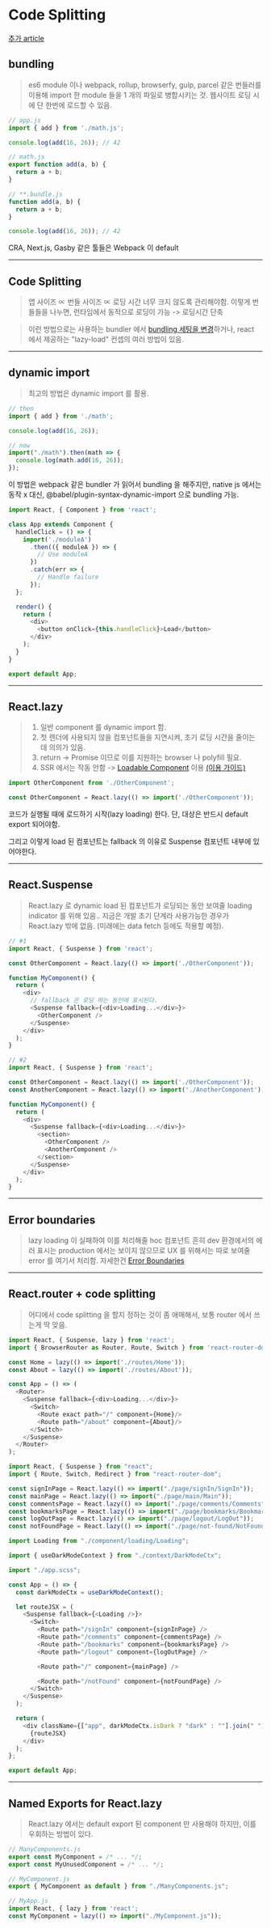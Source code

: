# Code Splitting

[추가 article][logrocket-overview-to-code-splittinig-in-react]

## bundling

> es6 module 이나 webpack, rollup, browserfy, gulp, parcel 같은 번들러를 이용해 
> import 한 module 들을 1 개의 파일로 병합시키는 것.
> 웹사이트 로딩 시에 단 한번에 로드할 수 있음.

```javascript
// app.js
import { add } from './math.js';

console.log(add(16, 26)); // 42
```

```javascript
// math.js
export function add(a, b) {
  return a + b;
}
```

```javascript
// **.bundle.js
function add(a, b) {
  return a + b;
}

console.log(add(16, 26)); // 42
```

CRA, Next.js, Gasby 같은 툴들은 Webpack 이 default

---

## Code Splitting

> 앱 사이즈 ∝ 번들 사이즈 ∝ 로딩 시간
> 너무 크지 않도록 관리해야함.
> 이렇게 번들들을 나누면, 런타임에서 동적으로 로딩이 가능 -> 로딩시간 단축

> 이런 방법으로는 사용하는 bundler 에서 [bundling 세팅을 변경][webpack-bundling]하거나,
> react 에서 제공하는 "lazy-load" 컨셉의 여러 방법이 있음.

---

## dynamic import

> 최고의 방법은 dynamic import 를 활용.

```javascript
// then
import { add } from './math';

console.log(add(16, 26));

// now
import("./math").then(math => {
  console.log(math.add(16, 26));
});
```
이 방법은 webpack 같은 bundler 가 읽어서 bundling 을 해주지만, native js 에서는 동작 x
대신, @babel/plugin-syntax-dynamic-import 으로 bundling 가능.

```javascript
import React, { Component } from 'react';

class App extends Component {
  handleClick = () => {
    import('./moduleA')
      .then(({ moduleA }) => {
        // Use moduleA
      })
      .catch(err => {
        // Handle failure
      });
  };

  render() {
    return (
      <div>
        <button onClick={this.handleClick}>Load</button>
      </div>
    );
  }
}

export default App;
```

---

## React.lazy

> 1. 일반 component 를 dynamic import 함.
> 2. 첫 렌더에 사용되지 않을 컴포넌트들을 지연시켜, 초기 로딩 시간을 줄이는 데 의의가 있음.
> 3. return -> Promise 이므로 이를 지원하는 browser 나 polyfill 필요.
> 4. SSR 에서는 작동 안함 -> [Loadable Component][loadable-component] 이용 [(이용 가이드)][how-to-lazy-load-ssr]

```javascript
import OtherComponent from './OtherComponent';
```

```javascript
const OtherComponent = React.lazy(() => import('./OtherComponent'));
```

코드가 실행될 때에 로드하기 시작(lazy loading) 한다.
단, 대상은 반드시 default export 되어야함.

그리고 이렇게 load 된 컴포넌트는 fallback 의 이유로 Suspense 컴포넌트 내부에 있어야한다.

---

## React.Suspense

> React.lazy 로 dynamic load 된 컴포넌트가 로딩되는 동안 보여줄 loading indicator 를 위해 있음..
> 지금은 개발 초기 단계라 사용가능한 경우가 React.lazy 밖에 없음. (미래에는 data fetch 등에도 적용할 예정).


```javascript
// #1
import React, { Suspense } from 'react';

const OtherComponent = React.lazy(() => import('./OtherComponent'));

function MyComponent() {
  return (
    <div>
      // fallback 은 로딩 하는 동안에 표시된다.
      <Suspense fallback={<div>Loading...</div>}>
        <OtherComponent />
      </Suspense>
    </div>
  );
}

// #2
import React, { Suspense } from 'react';

const OtherComponent = React.lazy(() => import('./OtherComponent'));
const AnotherComponent = React.lazy(() => import('./AnotherComponent'));

function MyComponent() {
  return (
    <div>
      <Suspense fallback={<div>Loading...</div>}>
        <section>
          <OtherComponent />
          <AnotherComponent />
        </section>
      </Suspense>
    </div>
  );
}
```

---

## Error boundaries

> lazy loading 이 실패하여 이를 처리해줄 hoc 컴포넌트
> 흔히 dev 환경에서의 에러 표시는 production 에서는 보이지 않으므로 UX 를 위해서는 따로 보여줄 error
> 를 여기서 처리함. 자세한건 [Error Boundaries][Error-Boundaries]

---

## React.router + code splitting

> 어디에서 code splitting 을 할지 정하는 것이 좀 애매해서, 보통 router 에서 쓰는게 딱 맞음.

```javascript
import React, { Suspense, lazy } from 'react';
import { BrowserRouter as Router, Route, Switch } from 'react-router-dom';

const Home = lazy(() => import('./routes/Home'));
const About = lazy(() => import('./routes/About'));

const App = () => (
  <Router>
    <Suspense fallback={<div>Loading...</div>}>
      <Switch>
        <Route exact path="/" component={Home}/>
        <Route path="/about" component={About}/>
      </Switch>
    </Suspense>
  </Router>
);
```

```javascript
import React, { Suspense } from "react";
import { Route, Switch, Redirect } from "react-router-dom";

const signInPage = React.lazy(() => import("./page/signIn/SignIn"));
const mainPage = React.lazy(() => import("./page/main/Main"));
const commentsPage = React.lazy(() => import("./page/comments/Comments"));
const bookmarksPage = React.lazy(() => import("./page/bookmarks/Bookmarks"));
const logOutPage = React.lazy(() => import("./page/logout/LogOut"));
const notFoundPage = React.lazy(() => import("./page/not-found/NotFound"));

import Loading from "./component/loading/Loading";

import { useDarkModeContext } from "./context/DarkModeCtx";

import "./app.scss";

const App = () => {
  const darkModeCtx = useDarkModeContext();

  let routeJSX = (
    <Suspense fallback={<Loading />}>
      <Switch>
        <Route path="/signIn" component={signInPage} />
        <Route path="/comments" component={commentsPage} />
        <Route path="/bookmarks" component={bookmarksPage} />
        <Route path="/logout" component={logOutPage} />

        <Route path="/" component={mainPage} />

        <Route path="/notFound" component={notFoundPage} />
      </Switch>
    </Suspense>
  );

  return (
    <div className={["app", darkModeCtx.isDark ? "dark" : ""].join(" ").trim()}>
      {routeJSX}
    </div>
  );
};

export default App;

```

---

## Named Exports for React.lazy

> React.lazy 에서는 default export 된 component 만 사용해야 하지만, 이를 우회하는 방법이 있다.

```javascript
// ManyComponents.js
export const MyComponent = /* ... */;
export const MyUnusedComponent = /* ... */;

// MyComponent.js
export { MyComponent as default } from "./ManyComponents.js";

// MyApp.js
import React, { lazy } from 'react';
const MyComponent = lazy(() => import("./MyComponent.js"));
```

[logrocket-overview-to-code-splittinig-in-react]: https://blog.logrocket.com/code-splitting-in-react-an-overview/
[webpack-bundling]: https://webpack.js.org/guides/code-splitting/
[Error-Boundaries]: https://reactjs.org/docs/error-boundaries.html
[loadable-component]: https://github.com/gregberge/loadable-components
[how-to-lazy-load-ssr]: https://loadable-components.com/docs/server-side-rendering/
